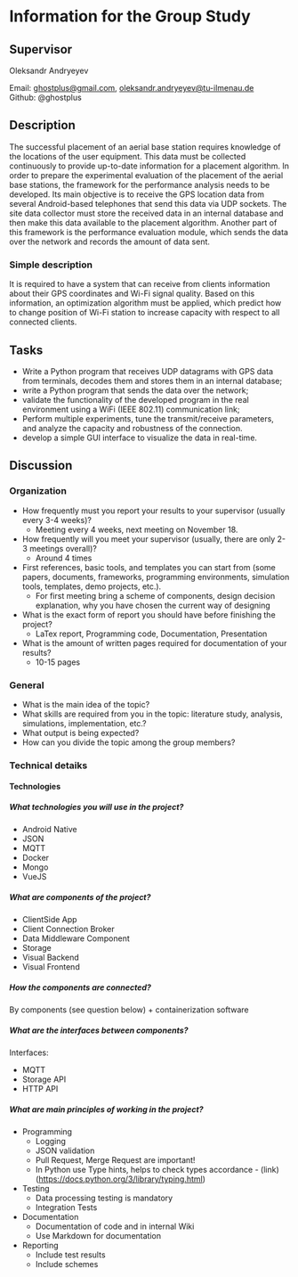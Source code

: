 # Information for the Group Study

## Supervisor
Oleksandr Andryeyev

Email: ghostplus@gmail.com, oleksandr.andryeyev@tu-ilmenau.de  
Github: @ghostplus

## Description

The successful placement of an aerial base station requires knowledge of the locations of the user equipment. This data must be collected continuously to provide up-to-date information for a placement algorithm. In order to prepare the experimental evaluation of the placement of the aerial base stations, the framework for the performance analysis needs to be developed.
Its main objective is to receive the GPS location data from several Android-based telephones that send this data via UDP sockets.
The site data collector must store the received data in an internal database and then make this data available to the placement algorithm. Another part of this framework is the performance evaluation module, which sends the data over the network and records the amount of data sent.

### Simple description

It is required to have a system that can receive from clients information about their GPS coordinates and Wi-Fi signal quality.
Based on this information, an optimization algorithm must be applied, which predict how to change position of Wi-Fi station to increase 
capacity with respect to all connected clients.

## Tasks

- Write a Python program that receives UDP datagrams with GPS data from terminals, decodes them and stores them in an internal database;
- write a Python program that sends the data over the network;
- validate the functionality of the developed program in the real environment using a WiFi (IEEE 802.11) communication link;
- Perform multiple experiments, tune the transmit/receive parameters, and analyze the capacity and robustness of the connection.
- develop a simple GUI interface to visualize the data in real-time.

## Discussion

### Organization

- How frequently must you report your results to your supervisor (usually every 3-4 weeks)?
    - Meeting every 4 weeks, next meeting on November 18.
- How frequently will you meet your supervisor (usually, there are only 2-3 meetings overall)?
    - Around 4 times
- First references, basic tools, and templates you can start from (some papers, documents, frameworks, programming environments, simulation tools, templates, demo projects, etc.).
    - For first meeting bring a scheme of components, design decision explanation, why you have chosen the current way of designing
- What is the exact form of report you should have before finishing the project?
    - LaTex report, Programming code, Documentation, Presentation
- What is the amount of written pages required for documentation of your results?
    - 10-15 pages

### General

- What is the main idea of the topic?
- What skills are required from you in the topic: literature study, analysis, simulations, implementation, etc.?
- What output is being expected?
- How can you divide the topic among the group members?

### Technical detaiks

#### Technologies

##### What technologies you will use in the project?

- Android Native
- JSON
- MQTT
- Docker
- Mongo
- VueJS

##### What are components of the project?

- ClientSide App
- Client Connection Broker
- Data Middleware Component
- Storage
- Visual Backend
- Visual Frontend


##### How the components are connected?

By components (see question below) + containerization software

##### What are the interfaces between components?

Interfaces:

- MQTT
- Storage API
- HTTP API

##### What are main principles of working in the project?

- Programming
    - Logging
    - JSON validation
    - Pull Request, Merge Request are important!
    - In Python use Type hints, helps to check types accordance - (link)(https://docs.python.org/3/library/typing.html)
- Testing
    - Data processing testing is mandatory
    - Integration Tests
- Documentation
    - Documentation of code and in internal Wiki
    - Use Markdown for documentation
- Reporting 
    - Include test results
    - Include schemes